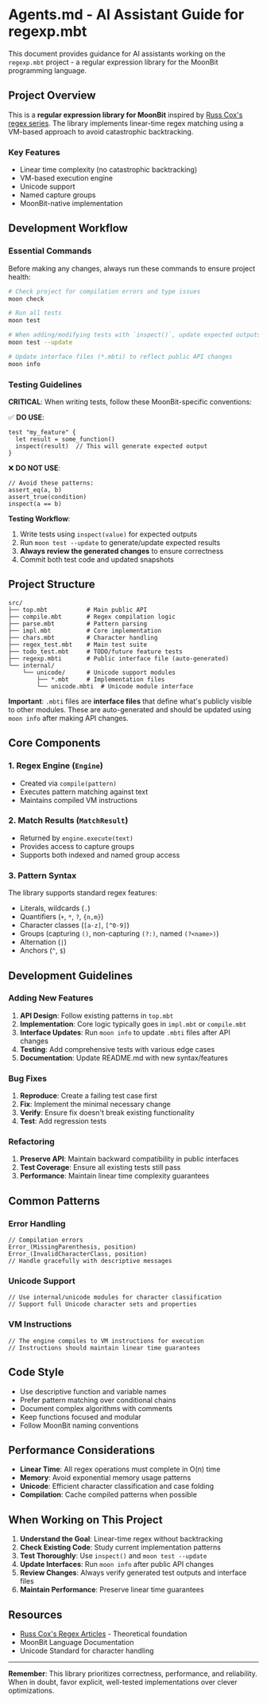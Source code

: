 # Agents.md - AI Assistant Guide for regexp.mbt

This document provides guidance for AI assistants working on the `regexp.mbt` project - a regular expression library for the MoonBit programming language.

## Project Overview

This is a **regular expression library for MoonBit** inspired by [Russ Cox's regex series](https://swtch.com/~rsc/regexp/regexp1.html). The library implements linear-time regex matching using a VM-based approach to avoid catastrophic backtracking.

### Key Features
- Linear time complexity (no catastrophic backtracking)
- VM-based execution engine
- Unicode support
- Named capture groups
- MoonBit-native implementation

## Development Workflow

### Essential Commands

Before making any changes, always run these commands to ensure project health:

```bash
# Check project for compilation errors and type issues
moon check

# Run all tests
moon test

# When adding/modifying tests with `inspect()`, update expected outputs
moon test --update

# Update interface files (*.mbti) to reflect public API changes
moon info
```

### Testing Guidelines

**CRITICAL**: When writing tests, follow these MoonBit-specific conventions:

✅ **DO USE**:
```moonbit
test "my_feature" {
  let result = some_function()
  inspect(result)  // This will generate expected output
}
```

❌ **DO NOT USE**:
```moonbit
// Avoid these patterns:
assert_eq(a, b)
assert_true(condition) 
inspect(a == b)
```

**Testing Workflow**:
1. Write tests using `inspect(value)` for expected outputs
2. Run `moon test --update` to generate/update expected results
3. **Always review the generated changes** to ensure correctness
4. Commit both test code and updated snapshots

## Project Structure

```
src/
├── top.mbt           # Main public API
├── compile.mbt       # Regex compilation logic
├── parse.mbt         # Pattern parsing
├── impl.mbt          # Core implementation
├── chars.mbt         # Character handling
├── regex_test.mbt    # Main test suite
├── todo_test.mbt     # TODO/future feature tests
├── regexp.mbti       # Public interface file (auto-generated)
└── internal/
    └── unicode/      # Unicode support modules
        ├── *.mbt     # Implementation files
        └── unicode.mbti  # Unicode module interface
```

**Important**: `.mbti` files are **interface files** that define what's publicly visible to other modules. These are auto-generated and should be updated using `moon info` after making API changes.

## Core Components

### 1. Regex Engine (`Engine`)
- Created via `compile(pattern)` 
- Executes pattern matching against text
- Maintains compiled VM instructions

### 2. Match Results (`MatchResult`)
- Returned by `engine.execute(text)`
- Provides access to capture groups
- Supports both indexed and named group access

### 3. Pattern Syntax
The library supports standard regex features:
- Literals, wildcards (`.`)
- Quantifiers (`+`, `*`, `?`, `{n,m}`)
- Character classes (`[a-z]`, `[^0-9]`)
- Groups (capturing `()`, non-capturing `(?:)`, named `(?<name>)`)
- Alternation (`|`)
- Anchors (`^`, `$`)

## Development Guidelines

### Adding New Features

1. **API Design**: Follow existing patterns in `top.mbt`
2. **Implementation**: Core logic typically goes in `impl.mbt` or `compile.mbt`
3. **Interface Updates**: Run `moon info` to update `.mbti` files after API changes
4. **Testing**: Add comprehensive tests with various edge cases
5. **Documentation**: Update README.md with new syntax/features

### Bug Fixes

1. **Reproduce**: Create a failing test case first
2. **Fix**: Implement the minimal necessary change
3. **Verify**: Ensure fix doesn't break existing functionality
4. **Test**: Add regression tests

### Refactoring

1. **Preserve API**: Maintain backward compatibility in public interfaces
2. **Test Coverage**: Ensure all existing tests still pass
3. **Performance**: Maintain linear time complexity guarantees

## Common Patterns

### Error Handling
```moonbit
// Compilation errors
Error_(MissingParenthesis, position)
Error_(InvalidCharacterClass, position)
// Handle gracefully with descriptive messages
```

### Unicode Support
```moonbit
// Use internal/unicode modules for character classification
// Support full Unicode character sets and properties
```

### VM Instructions
```moonbit
// The engine compiles to VM instructions for execution
// Instructions should maintain linear time guarantees
```

## Code Style

- Use descriptive function and variable names
- Prefer pattern matching over conditional chains
- Document complex algorithms with comments
- Keep functions focused and modular
- Follow MoonBit naming conventions

## Performance Considerations

- **Linear Time**: All regex operations must complete in O(n) time
- **Memory**: Avoid exponential memory usage patterns
- **Unicode**: Efficient character classification and case folding
- **Compilation**: Cache compiled patterns when possible

## When Working on This Project

1. **Understand the Goal**: Linear-time regex without backtracking
2. **Check Existing Code**: Study current implementation patterns
3. **Test Thoroughly**: Use `inspect()` and `moon test --update`
4. **Update Interfaces**: Run `moon info` after public API changes
5. **Review Changes**: Always verify generated test outputs and interface files
6. **Maintain Performance**: Preserve linear time guarantees

## Resources

- [Russ Cox's Regex Articles](https://swtch.com/~rsc/regexp/) - Theoretical foundation
- MoonBit Language Documentation
- Unicode Standard for character handling

---

**Remember**: This library prioritizes correctness, performance, and reliability. When in doubt, favor explicit, well-tested implementations over clever optimizations.
